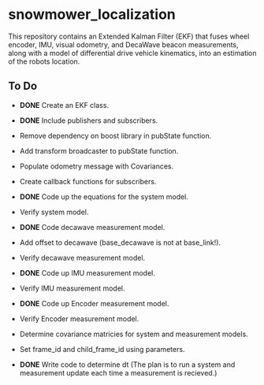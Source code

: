 # snowmower_localization
This repository contains an Extended Kalman Filter (EKF) that fuses wheel encoder, IMU, visual odometry, and DecaWave beacon measurements, along with a model of differential drive vehicle kinematics, into an estimation of the robots location.

## To Do ##
* **DONE** Create an EKF class.

* **DONE** Include publishers and subscribers.

* Remove dependency on boost library in pubState function.

* Add transform broadcaster to pubState function.

* Populate odometry message with Covariances.

* Create callback functions for subscribers.

* **DONE** Code up the equations for the system model.

* Verify system model.

* **DONE** Code decawave measurement model.

* Add offset to decawave (base_decawave is not at base_link!).

* Verify decawave measurement model.

* **DONE** Code up IMU measurement model.

* Verify IMU measurement model.

* **DONE** Code up Encoder measurement model.

* Verify Encoder measurement model.

* Determine covariance matricies for system and measurement models.

* Set frame_id and child_frame_id using parameters.

* **DONE** Write code to determine dt (The plan is to run a system and measurement update each time a measurement is recieved.)